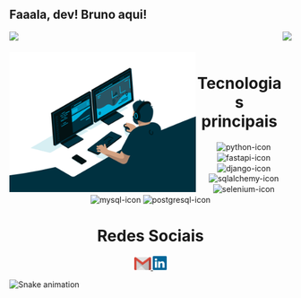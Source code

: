 ## Faaala, dev! Bruno aqui!

<div>
  
  <img  height="190em" src="https://github-readme-stats.vercel.app/api?username=brnocorreia&show_icons=true&theme=tokyonight&include_all_commits=true&count_private=true"/>
  <img align="right" height="190em" src="https://github-readme-stats.vercel.app/api/top-langs/?username=brnocorreia&layout=compact&langs_count=16&theme=tokyonight"/>
</div>

<div  align="center"> 
  <div style="display: inline_block"><br>
    <img align="left" height="250" alt="coding-time" src="code.gif">
    <h1 align="center">Tecnologias principais </h1>
    <img align="center" height="30" width="40" alt="python-icon"  src="https://cdn.jsdelivr.net/gh/devicons/devicon/icons/python/python-original.svg">
    <img align="center" height="30" width="40" alt="fastapi-icon" src="https://cdn.jsdelivr.net/gh/devicons/devicon/icons/fastapi/fastapi-original.svg">
    <img align="center" height="30" width="40" alt="django-icon" src="https://cdn.jsdelivr.net/gh/devicons/devicon/icons/django/django-plain.svg">
    <img align="center" height="30" width="40" alt="sqlalchemy-icon" src="https://cdn.jsdelivr.net/gh/devicons/devicon/icons/sqlalchemy/sqlalchemy-original-wordmark.svg">
    <img align="center" height="30" width="40" alt="selenium-icon" src="https://cdn.jsdelivr.net/gh/devicons/devicon/icons/selenium/selenium-original.svg">
    <img align="center" height="30" width="40" alt="mysql-icon" src="https://cdn.jsdelivr.net/gh/devicons/devicon/icons/mysql/mysql-original-wordmark.svg">
    <img align="center" height="30" width="40" alt="postgresql-icon" src="https://cdn.jsdelivr.net/gh/devicons/devicon/icons/postgresql/postgresql-original-wordmark.svg">
    
    
    
   </div>
    
  
  <h1 align="center">Redes Sociais</h1>
    <a href = "mailto: bruninhocorreia2013@gmail.com">
      <img width="30" src="gmail.svg">
    </a>
    <a href = "https://www.linkedin.com/in/brnocorreia/">
      <img width="25" src="linkedin.svg">
    </a>
    
    
    
</div>
  
![Snake animation](https://github.com/LuigiGF/LuigiGF/blob/output/github-contribution-grid-snake.svg)


<!---
brnocorreia/brnocorreia is a ✨ special ✨ repository because its `README.md` (this file) appears on your GitHub profile.
You can click the Preview link to take a look at your changes.
--->
